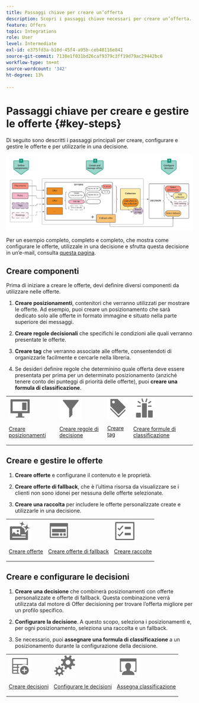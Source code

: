 ```yaml
---
title: Passaggi chiave per creare un’offerta
description: Scopri i passaggi chiave necessari per creare un’offerta.
feature: Offers
topic: Integrations
role: User
level: Intermediate
exl-id: e375fd3a-b10d-45f4-a95b-ceb48116e841
source-git-commit: 7138e1f031bd26caf9379c3ff19d79ac29442bc6
workflow-type: tm+mt
source-wordcount: '342'
ht-degree: 13%

---
```


# Passaggi chiave per creare e gestire le offerte {#key-steps}

Di seguito sono descritti i passaggi principali per creare, configurare e gestire le offerte e per utilizzarle in una decisione.

![](../../assets/offer-create-manage-process.png)

Per un esempio completo, completo e completo, che mostra come configurare le offerte, utilizzale in una decisione e sfrutta questa decisione in un’e-mail, consulta [questa pagina](../offers-e2e.md).

## Creare componenti

Prima di iniziare a creare le offerte, devi definire diversi componenti da utilizzare nelle offerte.

1. **Creare posizionamenti**, contenitori che verranno utilizzati per mostrare le offerte. Ad esempio, puoi creare un posizionamento che sarà dedicato solo alle offerte in formato immagine e situato nella parte superiore dei messaggi.

1. **Creare regole decisionali** che specifichi le condizioni alle quali verranno presentate le offerte.

1. **Creare tag** che verranno associate alle offerte, consentendoti di organizzarle facilmente e cercarle nella libreria.

1. Se desideri definire regole che determinino quale offerta deve essere presentata per prima per un determinato posizionamento (anziché tenere conto dei punteggi di priorità delle offerte), puoi **creare una formula di classificazione**.

<table>
<tr>
<td><img src="../../assets/do-not-localize/icon-placement.svg" width="60px"><p><a href="../offer-library/creating-placements.md">Creare posizionamenti</a></p></td>
<td><img src="../../assets/do-not-localize/icon-rules.svg" width="60px"><p><a href="../offer-library/creating-decision-rules.md">Creare regole di decisione</a></p></td>
<td><img src="../../assets/do-not-localize/icon-tags.svg" width="60px"><p><a href="../offer-library/creating-tags.md">Creare tag</a></p></td>
<td><img src="../../assets/do-not-localize/icon-ranking.svg" width="60px"><p><a href="../offer-library/create-ranking-formulas.md">Creare formule di classificazione</a></p></td>
</table>

## Creare e gestire le offerte

1. **Creare offerte** e configurane il contenuto e le proprietà.

1. **Creare offerte di fallback**, che è l’ultima risorsa da visualizzare se i clienti non sono idonei per nessuna delle offerte selezionate.

1. **Creare una raccolta** per includere le offerte personalizzate create e utilizzarle in una decisione.

<table>
<tr>
<td><img src="../../assets/do-not-localize/icon-offer.svg" width="60px"><p><a href="../offer-library/creating-personalized-offers.md">Creare offerte</a></p></td>
<td><img src="../../assets/do-not-localize/icon-fallback.svg" width="60px"><p><a href="../offer-library/creating-fallback-offers.md">Creare offerte di fallback</a></p></td>
<td><img src="../../assets/do-not-localize/icon-collection.svg" width="60px"><p><a href="../offer-library/creating-collections.md">Creare raccolte</a></p></td></tr>
</table>

## Creare e configurare le decisioni

1. **Creare una decisione** che combinerà posizionamenti con offerte personalizzate e offerte di fallback. Questa combinazione verrà utilizzata dal motore di Offer decisioning per trovare l’offerta migliore per un profilo specifico.

1. **Configurare la decisione**. A questo scopo, seleziona i posizionamenti e, per ogni posizionamento, seleziona una raccolta e un fallback.

1. Se necessario, puoi **assegnare una formula di classificazione** a un posizionamento durante la configurazione della decisione.

<table>
<tr>
<td><img src="../../assets/do-not-localize/icon-decision.svg" width="60px"><p><a href="../offer-activities/create-offer-activities.md">Creare decisioni</a></p></td>
<td><img src="../../assets/do-not-localize/icon-configure-decision.svg" width="60px"><p><a href="../offer-activities/create-offer-activities.md#add-offers">Configurare le decisioni</a></p></td>
<td><img src="../../assets/do-not-localize/icon-assign-ranking.svg" width="60px"><p><a href="../offer-activities/configure-offer-selection.md#assign-ranking-formula">Assegna classificazione</a></p></td>
</tr>
</table>
